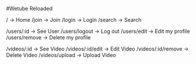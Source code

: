 #Wetube Reloaded

/ -> Home
/join -> Join
/login -> Login
/search -> Search

/users/:id -> See User
/users/logout -> Log out
/users/edit -> Edit my profile
/users/remove -> Delete my profile

/videos/:id -> See Video
/videos/:id/edit -> Edit Video
/videos/:id/remove -> Delete Video
/videos/upload -> Upload Video
